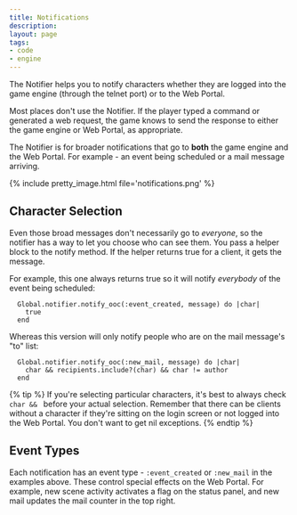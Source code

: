 ```yaml
---
title: Notifications
description:
layout: page
tags: 
- code
- engine
---
```


The Notifier helps you to notify characters whether they are logged into the game engine (through the telnet port) or to the Web Portal. 

Most places don't use the Notifier.  If the player typed a command or generated a web request, the game knows to send the response to either the game engine or Web Portal, as appropriate.

The Notifier is for broader notifications that go to **both** the game engine and the Web Portal.  For example - an event being scheduled or a mail message arriving.

{% include pretty_image.html file='notifications.png' %}

## Character Selection

Even those broad messages don't necessarily go to _everyone_, so the notifier has a way to let you choose who can see them.  You pass a helper block to the notify method.  If the helper returns true for a client, it gets the message. 

For example, this one always returns true so it will notify _everybody_ of the event being scheduled:

      Global.notifier.notify_ooc(:event_created, message) do |char|
        true
      end

Whereas this version will only notify people who are on the mail message's "to" list:

      Global.notifier.notify_ooc(:new_mail, message) do |char|
        char && recipients.include?(char) && char != author
      end

{% tip %} 
If you're selecting particular characters, it's best to always check  <code>char && </code>  before your actual selection.  Remember that there can be clients without a character if they're sitting on the login screen or not logged into the Web Portal.   You don't want to get nil exceptions.
{% endtip %}

## Event Types

Each notification has an event type - `:event_created` or `:new_mail` in the examples above.  These control special effects on the Web Portal.  For example, new scene activity activates a flag on the status panel, and new mail updates the mail counter in the top right.
